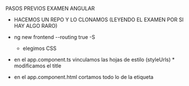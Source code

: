 PASOS PREVIOS EXAMEN ANGULAR

- HACEMOS UN REPO Y LO CLONAMOS (LEYENDO EL EXAMEN POR SI HAY ALGO RARO)

- ng new frontend --routing true -S 
   * elegimos CSS
- en el app.component.ts vinculamos las hojas de estilo (styleUrls) * modificamos el title
- en el app.component.html cortamos todo lo de la etiqueta <style> y lo pegamos en app.component.css

- npm start para sacar por localhost la pagina

- package.json para modificar los parametros del ng start  (puerto...etc)

- instalamos bootstrap
 * npm install popper.js --save
 * npm install jquery --save
 * npm install bootstrap --save 
 -- un solo comando npm i bootstrap jquery popper.js --save
* npm install bootstrap@4.6.1 --save
 y se adjuntan al angular.json
  "styles": [
              "src/styles.css",
              "node_modules/bootstrap/dist/css/bootstrap.min.css",
              "./node_modules/mini.css/dist/mini-default.min.css"
          ],
 "scripts": [
              "node_modules/jquery/dist/jquery.slim.min.js",
              "node_modules/popper.js/dist/umd/popper.min.js",
              "node_modules/bootstrap/dist/js/bootstrap.min.js"
            ]
    * fontawesome (0.10.x	13.x	5.x && 6.x	soportado)
    $ npm install @fortawesome/fontawesome-svg-core
    $ npm install @fortawesome/free-solid-svg-icons
    # See Compatibility table below to choose a correct version
    $ npm install @fortawesome/angular-fontawesome@<version>

    * añadir al app.module.ts 
    import  {  FontAwesomeModule  }  desde  '@fortawesome/angular-fontawesome' ;
    @ NgModule ( { 
    importaciones : [ 
    BrowserModule , 
    FontAwesomeModule 
     ] , 
     declaraciones : [ AppComponent ] , 
     bootstrap : [ AppComponent ] 
    } ) 
    export  class  AppModule  {  }

    * añadir al app.component.ts 
    importar  {  Componente  }  desde  '@angular/core' ; 
    importar  {  faCoffee  }  desde  '@fortawesome/free-solid-svg-icons' ;

    @ Componente ( { 
     selector : 'app-root' , 
    templateUrl : './app.component.html' 
    } ) 
    export  class  AppComponent  { 
    faCoffee  =  faCoffee ; 
    }

- si borramos el node_modules desde donde esta el package.json le damos a npm install y se crea otra vez y si lo clonamos tb.

- environment.prod.ts y environment.ts se usa para variables globales ejemplo podremos poner una foto que llamada desde el header diferencie produccion de poruebas

- /assets meter fotos y logos. tiene persistencia en despliegue.

- ng g m core
- ng g m home --routing true
- ng g c core/shell
- ng g c core/shell/header
- ng g c core/shell/main
- ng g c core/shell/footer
- ng g c core/not-found

 - shell.component.html 
    <app-header></app-header>
     <app-main></app-main>
      <app-footer></app-footer>

- main.component.html
<main>
  <div>
    <router-outlet></router-outlet>
  </div>
</main>

- core.module.ts
    @NgModule({
    declarations: [ShellComponent, HeaderComponent, MainComponent, FooterComponent, NotFoundComponent],
    imports: [
    CommonModule,
    AppRoutingModule,
    FontAwesomeModule,
    FormsModule
     ],
    exports: [ShellComponent]
    })
    export class CoreModule { }

- ejemplo index.html
    <html lang="es">
<head>
  <meta charset="utf-8">
  <title>Sicenad</title>
  <base href="/">
  <meta name="viewport" content="width=device-width, initial-scale=1">
  <link rel="icon" type="image/x-icon" href="favicon.ico">
</head>
<body>
  <app-root></app-root>
</body>
</html>

- shell.component.ts

    import { Component, OnInit } from '@angular/core';
 
    @Component({
    selector: 'app-shell',
    templateUrl: './shell.component.html',
    styles: []
    })
    export class ShellComponent implements OnInit {
 
    constructor() {}
 
    ngOnInit() {}
    }

- app.component.html
 
    <app-shell></app-shell>

- app.component.ts 

    import { Component } from '@angular/core';
 
    @Component({
    selector: 'app-root',
     templateUrl: './app.component.html',
     styleUrls: ['./app.component.css']
     styles: []
    })
    export class AppComponent {
    }

- app-routing.module.ts

import { NgModule } from "@angular/core";
import { Routes, RouterModule } from "@angular/router";
import { NotFoundComponent } from "./core/not-found/not-found.component";
 
const routes: Routes = [
  {    
    path: "",
    loadChildren: () => import("./home/home.module").then((m) => m.HomeModule),
  }, 
  {
    path: "not-found",
    component: NotFoundComponent,
  },
  {
    path: "**",
    redirectTo: "not-found",
  },
];
@NgModule({
  imports: [RouterModule.forRoot(routes)],
  exports: [RouterModule],
})
export class AppRoutingModule {}

- home-routing.module.ts
     
     Import { NgModule } from '@angular/core';
import { Routes, RouterModule } from '@angular/router';
import { HomeComponent } from './home/home.component';
 
const routes: Routes = [
  {// muestra la pagina inicial de la aplicacion
    path: '',
    component: HomeComponent
  }
];
 
@NgModule({
  imports: [RouterModule.forChild(routes)],
  exports: [RouterModule]
})
export class HomeRoutingModule {}

- not-found.component.html

    <div class="container">
  <a class="nav-link home" routerLink="/" routerLinkActive="router-link-active">
    Go Home</a>
  <h1 class="text-center mt-4">Not Found</h1>
  <br>
  <h2 class="text-center">Error 404</h2>
  <br>
  <img class="img-fluid mb-4" src="assets/madoc.png" alt="Page not-found" />
  <br />
</div>

- Los componentes se exportan los modulos se importan
- creamos el componente home dentro del modulo home
 * ng g c home/home

 * app-routing.module.ts
    
    import { NgModule } from "@angular/core";
import { Routes, RouterModule } from "@angular/router";
import { NotFoundComponent } from "./core/not-found/not-found.component";
const routes: Routes = [
{
path: "",
loadChildren: () => import("./home/home.module").then((m) => m.HomeModule),
},
{
path: "not-found",
component: NotFoundComponent,
},
{
path: "**",
redirectTo: "not-found",
},
];
@NgModule({
imports: [RouterModule.forRoot(routes)],
exports: [RouterModule],
})
export class AppRoutingModule {}

 * home-routing.module.ts
    import { NgModule } from '@angular/core';
import { Routes, RouterModule } from '@angular/router';
import { HomeComponent } from './home/home.component';
const routes: Routes = [
{// muestra la pagina inicial de la aplicacion
path: '',
component: HomeComponent
}
];
@NgModule({
imports: [RouterModule.forChild(routes)],
exports: [RouterModule]
})
export class HomeRoutingModule {}

- "**" ruta comodin por si la url no coincide con las anteriores y envia al usuario al notfound

- poner las rutas en los routerLink y ponmer despues 
 <router-outlet></router-outlet>

- Ruta anidada ejemplo
    * ng m about --routing true
    * ng c about/about
    *  app-routing.module.ts

        import { NgModule } from "@angular/core";
    import { Routes, RouterModule } from "@angular/router";
    import { NotFoundComponent } from "./core/not-found/not-found.component";

const routes: Routes = [
{
path: "",
loadChildren: () => import("./home/home.module").then((m) => m.HomeModule),
},
{
path: 'about',
loadChildren: () => import('src/app/about/about.module').then(m => m.AboutModule)
},
{
path: "not-found",
component: NotFoundComponent,
},
{
path: "**",
redirectTo: "not-found",
},
];
@NgModule({
imports: [RouterModule.forRoot(routes)],
exports: [RouterModule],
})
export class AppRoutingModule {}

- Varables en Rutas 
    * se ponen : para las variables dinamicas
     ej: countries/:country/cities/:city
        countries/usa/cities/new-york

{
path: 'authors/:id',
component: AuthorsComponent
}
 
export class AboutRoutingModule { } se pondria asi en el archivo

- en el constructor de AuthorComponet implements OnInit {
    public authorId = ' ';
    constructor(activateRoute: ActivatedRoute){
        this.authorId = activateRoute.snapshot.params['id];
    }
    ngOnInit(){}
}
* se llamaria asi en el autor.component.html
<h2>Author profile</h2>
￼<h3> {{ authorId }}





